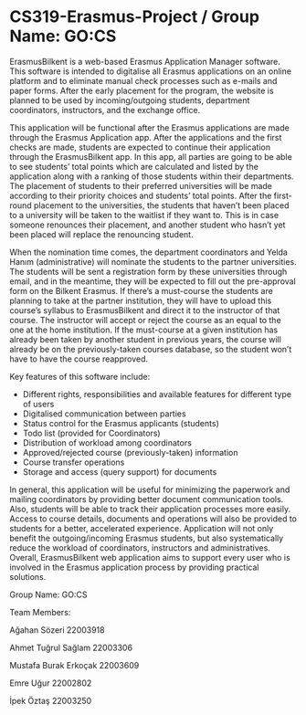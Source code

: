 # CS319-Erasmus-Project / Group Name: GO:CS

ErasmusBilkent is a web-based Erasmus Application Manager software. This software is intended to digitalise all Erasmus applications on an online platform and to eliminate manual check processes such as e-mails and paper forms. After the early placement for the program, the website is planned to be used by incoming/outgoing students, department coordinators, instructors, and the exchange office. 
 
This application will be functional after the Erasmus applications are made through the Erasmus Application app. After the applications and the first checks are made, students are expected to continue their application through the ErasmusBilkent app. In this app, all parties are going to be able to see students’ total points which are calculated and listed by the application along with a ranking of those students within their departments. The placement of students to their preferred universities will be made according to their priority choices and students’ total points. After the first-round placement to the universities, the students that haven’t been placed to a university will be taken to the waitlist if they want to. This is in case someone renounces their placement, and another student who hasn’t yet been placed will replace the renouncing student.
 
When the nomination time comes, the department coordinators and Yelda Hanım (administrative) will nominate the students to the partner universities. The students will be sent a registration form by these universities through email, and in the meantime, they will be expected to fill out the pre-approval form on the Bilkent Erasmus. If there’s a must-course the students are planning to take at the partner institution, they will have to upload this course’s syllabus to ErasmusBilkent and direct it to the instructor of that course. The instructor will accept or reject the course as an equal to the one at the home institution. If the must-course at a given institution has already been taken by another student in previous years, the course will already be on the previously-taken courses database, so the student won’t have to have the course reapproved.
 
Key features of this software include:
 
- Different rights, responsibilities and available features for different type of users
- Digitalised communication between parties
- Status control for the Erasmus applicants (students)
- Todo list (provided for Coordinators)
- Distribution of workload among coordinators
- Approved/rejected course (previously-taken) information
- Course transfer operations
- Storage and access (query support) for documents
 
In general, this application will be useful for minimizing the paperwork and mailing coordinators by providing better document communication tools. Also, students will be able to track their application processes more easily. Access to course details, documents and operations will also be provided to students for a better, accelerated experience. Application will not only benefit the outgoing/incoming Erasmus students, but also systematically reduce the workload of coordinators, instructors and administratives. Overall, ErasmusBilkent web application aims to support every user who is involved in the Erasmus application process by providing practical solutions.
 
 
Group Name: GO:CS

Team Members:

Ağahan Sözeri 22003918

Ahmet Tuğrul Sağlam 22003306

Mustafa Burak Erkoçak 22003609

Emre Uğur 22002802 

İpek Öztaş 22003250 

